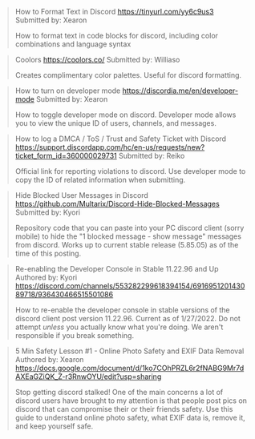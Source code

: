 > How to Format Text in Discord
> <https://tinyurl.com/yy6c9us3>
> Submitted by: Xearon 
>  
> How to format text in code blocks for discord, including color combinations and language syntax

> Coolors
> <https://coolors.co/>
> Submitted by: Williaso
>  
> Creates complimentary color palettes. Useful for discord formatting.

> How to turn on developer mode
> <https://discordia.me/en/developer-mode>
> Submitted by: Xearon
>  
> How to toggle developer mode on discord. Developer mode allows you to view the unique ID of users, channels, and messages.

> How to log a DMCA / ToS / Trust and Safety Ticket with Discord
> <https://support.discordapp.com/hc/en-us/requests/new?ticket_form_id=360000029731>
> Submitted by: Reiko 
>  
> Official link for reporting violations to discord. Use developer mode to copy the ID of related information when submitting.

> Hide Blocked User Messages in Discord
> <https://github.com/Multarix/Discord-Hide-Blocked-Messages>
> Submitted by: Kyori
>  
> Repository code that you can paste into your PC discord client (sorry mobile) to hide the "1 blocked message - show message" messages from discord. Works up to current stable release (5.85.05) as of the time of this posting. 

> Re-enabling the Developer Console in Stable 11.22.96 and Up
> Authored by: Kyori
> <https://discord.com/channels/553282299618394154/691695120143089718/936430466515501086>
> 
> How to re-enable the developer console in stable versions of the discord client post version 11.22.96. Current as of 1/27/2022. Do not attempt *unless* you actually know what you're doing. We aren't responsible if you break something.

> 5 Min Safety Lesson #1 - Online Photo Safety and EXIF Data Removal
> Authored by:  Xearon
> <https://docs.google.com/document/d/1ko7COhPRZL6r2fNABG9Mr7dAXEaGZiQK_Z-r3RnwOYU/edit?usp=sharing>
> 
> Stop getting discord stalked! One of the main concerns a lot of discord users have brought to my attention is that people post pics on discord that can compromise their or their friends safety. Use this guide to understand online photo safety, what EXIF data is, remove it, and keep yourself safe.
